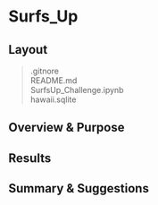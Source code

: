 # Surfs_Up   
## Layout   
>.gitnore   
>README.md   
>SurfsUp_Challenge.ipynb   
>hawaii.sqlite   

## Overview & Purpose   
   
## Results   
   
## Summary & Suggestions   
   
